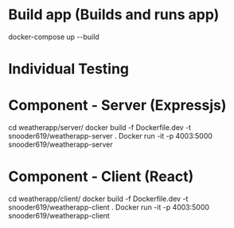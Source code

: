 # Build app (Builds and runs app)
docker-compose up --build

# Individual Testing
# Component - Server (Expressjs) 
cd weatherapp/server/
docker build -f Dockerfile.dev -t snooder619/weatherapp-server .
Docker run -it -p 4003:5000 snooder619/weatherapp-server

# Component - Client (React)
cd weatherapp/client/
docker build -f Dockerfile.dev -t snooder619/weatherapp-client .
Docker run -it -p 4003:5000 snooder619/weatherapp-client
